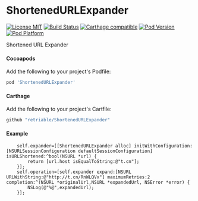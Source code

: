 # ShortenedURLExpander

[![License MIT](https://img.shields.io/badge/license-MIT-green.svg?style=flat)](https://raw.githubusercontent.com/retriable/ShortenedURLExpander/master/LICENSE)
[![Build Status](http://img.shields.io/travis/retriable/RetriableAFNetworking/master.svg?style=flat)](https://travis-ci.org/retriable/ShortenedURLExpander)
[![Carthage compatible](https://img.shields.io/badge/Carthage-compatible-4BC51D.svg?style=flat)](https://github.com/retriable/ShortenedURLExpander)
[![Pod Version](http://img.shields.io/cocoapods/v/ShortenedURLExpander.svg?style=flat)](http://cocoapods.org/pods/ShortenedURLExpander)
[![Pod Platform](http://img.shields.io/cocoapods/p/ShortenedURLExpander.svg?style=flat)](http://cocoapods.org/pods/ShortenedURLExpander)

Shortened URL Expander

#### Cocoapods

Add the following to your project's Podfile:
```ruby
pod 'ShortenedURLExpander'
```

#### Carthage

Add the following to your project's Cartfile:
```ruby
github "retriable/ShortenedURLExpander"
```

#### Example

```objc
    self.expander=[[ShortenedURLExpander alloc] initWithConfiguration:[NSURLSessionConfiguration defaultSessionConfiguration] isURLShortened:^bool(NSURL *url) {
        return [url.host isEqualToString:@"t.cn"];
    }];
    self.operation=[self.expander expand:[NSURL URLWithString:@"http://t.cn/RnWLQVx"] maximumRetries:2 completion:^(NSURL *originalUrl,NSURL *expandedUrl, NSError *error) {
        NSLog(@"%@",expandedUrl);
    }];
```
